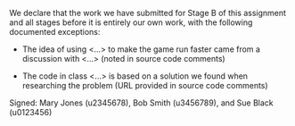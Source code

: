 We declare that the work we have submitted for Stage B of this assignment and all stages before it is entirely our own work, with the following documented exceptions:

* The idea of using <...> to make the game run faster came from a discussion with <...> (noted in source code comments)

* The code in class <...> is based on a solution we found when researching the problem (URL provided in source code comments)


Signed: Mary Jones (u2345678), Bob Smith (u3456789), and Sue Black (u0123456)
